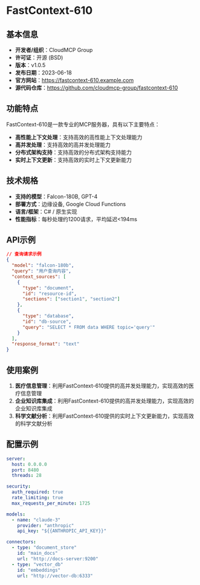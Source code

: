 # FastContext-610

## 基本信息

- **开发者/组织**：CloudMCP Group
- **许可证**：开源 (BSD)
- **版本**：v1.0.5
- **发布日期**：2023-06-18
- **官方网站**：https://fastcontext-610.example.com
- **源代码仓库**：https://github.com/cloudmcp-group/fastcontext-610

## 功能特点

FastContext-610是一款专业的MCP服务器，具有以下主要特点：

- **高性能上下文处理**：支持高效的高性能上下文处理能力
- **高并发处理**：支持高效的高并发处理能力
- **分布式架构支持**：支持高效的分布式架构支持能力
- **实时上下文更新**：支持高效的实时上下文更新能力


## 技术规格

- **支持的模型**：Falcon-180B, GPT-4
- **部署方式**：边缘设备, Google Cloud Functions
- **语言/框架**：C# / 原生实现
- **性能指标**：每秒处理约1200请求，平均延迟<194ms

## API示例

```json
// 查询请求示例
{
  "model": "falcon-180b",
  "query": "用户查询内容",
  "context_sources": [
    {
      "type": "document",
      "id": "resource-id",
      "sections": ["section1", "section2"]
    },
    {
      "type": "database",
      "id": "db-source",
      "query": "SELECT * FROM data WHERE topic='query'"
    }
  ],
  "response_format": "text"
}
```

## 使用案例

1. **医疗信息管理**：利用FastContext-610提供的高并发处理能力，实现高效的医疗信息管理
2. **企业知识库集成**：利用FastContext-610提供的高并发处理能力，实现高效的企业知识库集成
3. **科学文献分析**：利用FastContext-610提供的实时上下文更新能力，实现高效的科学文献分析


## 配置示例

```yaml
server:
  host: 0.0.0.0
  port: 8480
  threads: 28

security:
  auth_required: true
  rate_limiting: true
  max_requests_per_minute: 1725

models:
  - name: "claude-3"
    provider: "anthropic"
    api_key: "${{ANTHROPIC_API_KEY}}"

connectors:
  - type: "document_store"
    id: "main_docs"
    url: "http://docs-server:9200"
  - type: "vector_db"
    id: "embeddings"
    url: "http://vector-db:6333"
```